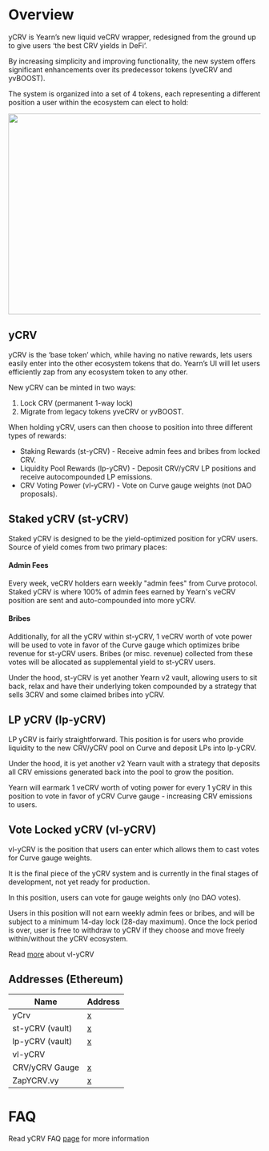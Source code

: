 # Overview
yCRV is Yearn’s new liquid veCRV wrapper, redesigned from the ground up to give users ‘the best CRV yields in DeFi’.

By increasing simplicity and improving functionality, the new system offers significant enhancements over its predecessor tokens (yveCRV and yvBOOST).

The system is organized into a set of 4 tokens, each representing a different position a user within the ecosystem can elect to hold:


<p align="center">
  <img width="640" height="400" src="https://i.imgur.com/wz9BVxF.png"/>
</p>

## yCRV
yCRV is the ‘base token’ which, while having no native rewards, lets users easily enter into the other ecosystem tokens that do. Yearn’s UI will let users efficiently zap from any ecosystem token to any other. 

New yCRV can be minted in two ways:
1. Lock CRV (permanent 1-way lock)
2. Migrate from legacy tokens yveCRV or yvBOOST.

When holding yCRV, users can then choose to position into three different types of rewards:

- Staking Rewards (st-yCRV) - Receive admin fees and bribes from locked CRV.
- Liquidity Pool Rewards (lp-yCRV) - Deposit CRV/yCRV LP positions and receive autocompounded LP emissions.
- CRV Voting Power (vl-yCRV) - Vote on Curve gauge weights (not DAO proposals).

## Staked yCRV (st-yCRV)

Staked yCRV is designed to be the yield-optimized position for yCRV users. Source of yield comes from two primary places:

#### Admin Fees
Every week, veCRV holders earn weekly "admin fees" from Curve protocol. Staked yCRV is where 100% of admin fees earned by Yearn's veCRV position are sent and auto-compounded into more yCRV.

#### Bribes
Additionally, for all the yCRV within st-yCRV, 1 veCRV worth of vote power will be used to vote in favor of the Curve gauge which optimizes bribe revenue for st-yCRV users. Bribes (or misc. revenue) collected from these votes will be allocated as supplemental yield to st-yCRV users.

Under the hood, st-yCRV is yet another Yearn v2 vault, allowing users to sit back, relax and have their underlying token compounded by a strategy that sells 3CRV and some claimed bribes into yCRV.

## LP yCRV (lp-yCRV)

LP yCRV is fairly straightforward. This position is for users who provide liquidity to the new CRV/yCRV pool on Curve and deposit LPs into lp-yCRV.

Under the hood, it is yet another v2 Yearn vault with a strategy that deposits all CRV emissions generated back into the pool to grow the position.

Yearn will earmark 1 veCRV worth of voting power for every 1 yCRV in this position to vote in favor of yCRV Curve gauge - increasing CRV emissions to users.

## Vote Locked yCRV (vl-yCRV)

vl-yCRV is the position that users can enter which allows them to cast votes for Curve gauge weights.

It is the final piece of the yCRV system and is currently in the final stages of development, not yet ready for production.

In this position, users can vote for gauge weights only (no DAO votes). 

Users in this position will not earn weekly admin fees or bribes, and will be subject to a minimum 14-day lock (28-day maximum). Once the lock period is over, user is free to withdraw to yCRV if they choose and move freely within/without the yCRV ecosystem.

Read [more](https://docs.yearn.finance/getting-started/products/ycrv/vl-ycrv) about vl-yCRV

## Addresses (Ethereum)

| Name | Address |
| ---------------------- | ------------------------------------------ |
| yCrv | [x](https://etherscan.io/address/x) |
| st-yCRV (vault) | [x](https://etherscan.io/address/x) |
| lp-yCRV (vault) | [x](https://etherscan.io/address/x) |
| vl-yCRV |  |
| CRV/yCRV Gauge | [x](https://etherscan.io/address/x) |
| ZapYCRV.vy | [x](https://etherscan.io/address/x) |

# FAQ

Read yCRV FAQ [page](https://docs.yearn.finance/getting-started/products/ycrv/faq) for more information
